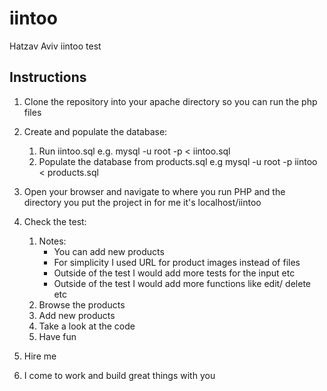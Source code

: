# iintoo
Hatzav Aviv iintoo test

## Instructions

1. Clone the repository into your apache directory so you can run the php files

2. Create and populate the database:
    1. Run iintoo.sql e.g. mysql -u root -p < iintoo.sql
    2. Populate the database from products.sql e.g mysql -u root -p iintoo < products.sql

3. Open your browser and navigate to where you run PHP and the directory you put the project in for me it's localhost/iintoo

4. Check the test:
    1. Notes:
        * You can add new products
        * For simplicity I used URL for product images instead of files
        * Outside of the test I would add more tests for the input etc
        * Outside of the test I would add more functions like edit/ delete etc
    2. Browse the products
    3. Add new products
    4. Take a look at the code
    5. Have fun

5. Hire me

6. I come to work and build great things with you
